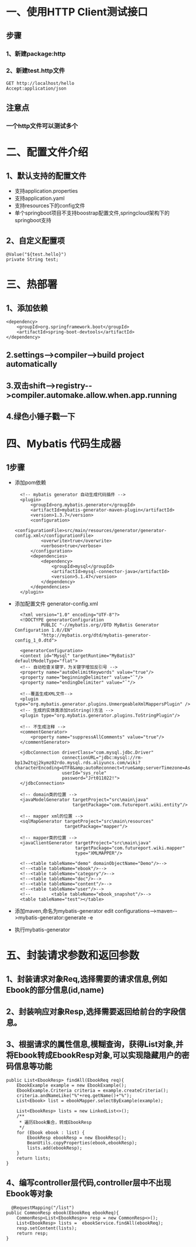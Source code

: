 # 一、使用HTTP Client测试接口
## 步骤
### 1、新建package:http

### 2、新建test.http文件
    GET http://localhost/hello
    Accept:application/json

## 注意点
### 一个http文件可以测试多个


# 二、配置文件介绍
## 1、默认支持的配置文件
* 支持application.properties
* 支持application.yaml
* 支持resources下的config文件
* 单个springboot项目不支持boostrap配置文件,springcloud架构下的springboot支持

## 2、自定义配置项
    @Value("${test.hello}")
    private String test;

# 三、热部署
## 1、添加依赖
    <dependency>
        <groupId>org.springframework.boot</groupId>
        <artifactId>spring-boot-devtools</artifactId>
    </dependency>
## 2.settings-->compiler-->build project automatically

## 3.双击shift-->registry-->compiler.automake.allow.when.app.running

## 4.绿色小锤子戳一下

# 四、Mybatis 代码生成器
## 1步骤
* 添加pom依赖
  
        <!-- mybatis generator 自动生成代码插件 -->
        <plugin>
            <groupId>org.mybatis.generator</groupId>
            <artifactId>mybatis-generator-maven-plugin</artifactId>
            <version>1.3.7</version>
            <configuration>
                <configurationFile>src/main/resources/generator/generator-config.xml</configurationFile>
                <overwrite>true</overwrite>
                <verbose>true</verbose>
            </configuration>
            <dependencies>
                <dependency>
                    <groupId>mysql</groupId>
                    <artifactId>mysql-connector-java</artifactId>
                    <version>5.1.47</version>
                </dependency>
            </dependencies>
        </plugin>
* 添加配置文件 generator-config.xml
  
        <?xml version="1.0" encoding="UTF-8"?>
        <!DOCTYPE generatorConfiguration
                PUBLIC "-//mybatis.org//DTD MyBatis Generator Configuration 1.0//EN"
                "http://mybatis.org/dtd/mybatis-generator-config_1_0.dtd">
        
        <generatorConfiguration>
        <context id="Mysql" targetRuntime="MyBatis3" defaultModelType="flat">
        <!-- 自动检查关键字，为关键字增加反引号 -->
        <property name="autoDelimitKeywords" value="true"/>
        <property name="beginningDelimiter" value="`"/>
        <property name="endingDelimiter" value="`"/>

        <!--覆盖生成XML文件-->
        <plugin type="org.mybatis.generator.plugins.UnmergeableXmlMappersPlugin" />
        <!-- 生成的实体类添加toString()方法 -->
        <plugin type="org.mybatis.generator.plugins.ToStringPlugin"/>

        <!-- 不生成注释 -->
        <commentGenerator>
            <property name="suppressAllComments" value="true"/>
        </commentGenerator>

        <jdbcConnection driverClass="com.mysql.jdbc.Driver"
                        connectionURL="jdbc:mysql://rm-bp13w2tqj2kymz02rdo.mysql.rds.aliyuncs.com/wiki?characterEncoding=UTF8&amp;autoReconnect=true&amp;serverTimezone=Asia/Shanghai&amp;allowMultiQueries=true"
                        userId="sys_role"
                        password="Jrt011022!">
        </jdbcConnection>

        <!-- domain类的位置 -->
        <javaModelGenerator targetProject="src\main\java"
                            targetPackage="com.futureport.wiki.entity"/>

        <!-- mapper xml的位置 -->
        <sqlMapGenerator targetProject="src\main\resources"
                         targetPackage="mapper"/>

        <!-- mapper类的位置 -->
        <javaClientGenerator targetProject="src\main\java"
                             targetPackage="com.futureport.wiki.mapper"
                             type="XMLMAPPER"/>

        <!--<table tableName="demo" domainObjectName="Demo"/>-->
        <!--<table tableName="ebook"/>-->
        <!--<table tableName="category"/>-->
        <!--<table tableName="doc"/>-->
        <!--<table tableName="content"/>-->
        <!--<table tableName="user"/>-->
        <!--        <table tableName="ebook_snapshot"/>-->
        <table tableName="test"></table>
    </context>
    </generatorConfiguration>

* 添加maven,命名为mybatis-generator
    edit configurations-->maven-->mybatis-generator:generate -e

* 执行mybatis-generator

# 五、封装请求参数和返回参数
## 1、封装请求对象Req,选择需要的请求信息,例如Ebook的部分信息(id,name)
## 2、封装响应对象Resp,选择需要返回给前台的字段信息。
## 3、根据请求的属性信息,模糊查询，获得List<Ebook>对象,并将Ebook转成EbookResp对象,可以实现隐藏用户的密码信息等功能
    public List<EbookResp> findAll(EbookReq req){
        EbookExample example = new EbookExample();
        EbookExample.Criteria criteria = example.createCriteria();
        criteria.andNameLike("%"+req.getName()+"%");
        List<Ebook> list = ebookMapper.selectByExample(example);

        List<EbookResp> lists = new LinkedList<>();
        /**
         * 遍历Ebook集合，转成EbookResp
         */
        for (Ebook ebook : list) {
            EbookResp ebookResp = new EbookResp();
            BeanUtils.copyProperties(ebook,ebookResp);
            lists.add(ebookResp);
        }
        return lists;
    }

## 4、编写controller层代码,controller层中不出现Ebook等对象
      @RequestMapping("/list")
    public CommonResp ebook(EbookReq ebookReq){
        CommonResp<List<EbookResp>> resp = new CommonResp<>();
        List<EbookResp> lists =  ebookService.findAll(ebookReq);
        resp.setContent(lists);
        return resp;
    }
